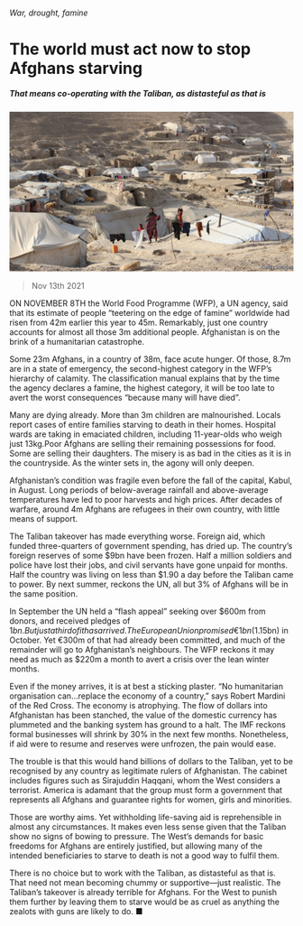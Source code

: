 ###### War, drought, famine

# The world must act now to stop Afghans starving 

##### That means co-operating with the Taliban, as distasteful as that is 

![image](images/20211113_ldp503.jpg) 

> Nov 13th 2021 

ON NOVEMBER 8TH the World Food Programme (WFP), a UN agency, said that its estimate of people “teetering on the edge of famine” worldwide had risen from 42m earlier this year to 45m. Remarkably, just one country accounts for almost all those 3m additional people. Afghanistan is on the brink of a humanitarian catastrophe.

Some 23m Afghans, in a country of 38m, face acute hunger. Of those, 8.7m are in a state of emergency, the second-highest category in the WFP’s hierarchy of calamity. The classification manual explains that by the time the agency declares a famine, the highest category, it will be too late to avert the worst consequences “because many will have died”.


Many are dying already. More than 3m children are malnourished. Locals report cases of entire families starving to death in their homes. Hospital wards are taking in emaciated children, including 11-year-olds who weigh just 13kg.Poor Afghans are selling their remaining possessions for food. Some are selling their daughters. The misery is as bad in the cities as it is in the countryside. As the winter sets in, the agony will only deepen.

Afghanistan’s condition was fragile even before the fall of the capital, Kabul, in August. Long periods of below-average rainfall and above-average temperatures have led to poor harvests and high prices. After decades of warfare, around 4m Afghans are refugees in their own country, with little means of support.

The Taliban takeover has made everything worse. Foreign aid, which funded three-quarters of government spending, has dried up. The country’s foreign reserves of some $9bn have been frozen. Half a million soldiers and police have lost their jobs, and civil servants have gone unpaid for months. Half the country was living on less than $1.90 a day before the Taliban came to power. By next summer, reckons the UN, all but 3% of Afghans will be in the same position.

In September the UN held a “flash appeal” seeking over $600m from donors, and received pledges of $1bn. But just a third of it has arrived. The European Union promised €1bn ($1.15bn) in October. Yet €300m of that had already been committed, and much of the remainder will go to Afghanistan’s neighbours. The WFP reckons it may need as much as $220m a month to avert a crisis over the lean winter months.

Even if the money arrives, it is at best a sticking plaster. “No humanitarian organisation can...replace the economy of a country,” says Robert Mardini of the Red Cross. The economy is atrophying. The flow of dollars into Afghanistan has been stanched, the value of the domestic currency has plummeted and the banking system has ground to a halt. The IMF reckons formal businesses will shrink by 30% in the next few months. Nonetheless, if aid were to resume and reserves were unfrozen, the pain would ease.

The trouble is that this would hand billions of dollars to the Taliban, yet to be recognised by any country as legitimate rulers of Afghanistan. The cabinet includes figures such as Sirajuddin Haqqani, whom the West considers a terrorist. America is adamant that the group must form a government that represents all Afghans and guarantee rights for women, girls and minorities.

Those are worthy aims. Yet withholding life-saving aid is reprehensible in almost any circumstances. It makes even less sense given that the Taliban show no signs of bowing to pressure. The West’s demands for basic freedoms for Afghans are entirely justified, but allowing many of the intended beneficiaries to starve to death is not a good way to fulfil them.

There is no choice but to work with the Taliban, as distasteful as that is. That need not mean becoming chummy or supportive—just realistic. The Taliban’s takeover is already terrible for Afghans. For the West to punish them further by leaving them to starve would be as cruel as anything the zealots with guns are likely to do. ■


